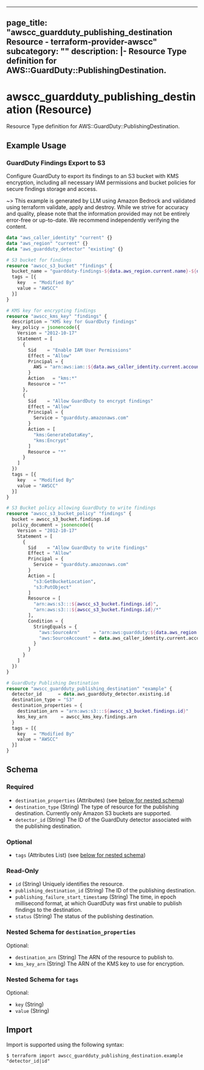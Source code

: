
---
page_title: "awscc_guardduty_publishing_destination Resource - terraform-provider-awscc"
subcategory: ""
description: |-
  Resource Type definition for AWS::GuardDuty::PublishingDestination.
---

# awscc_guardduty_publishing_destination (Resource)

Resource Type definition for AWS::GuardDuty::PublishingDestination.

## Example Usage

### GuardDuty Findings Export to S3

Configure GuardDuty to export its findings to an S3 bucket with KMS encryption, including all necessary IAM permissions and bucket policies for secure findings storage and access.

~> This example is generated by LLM using Amazon Bedrock and validated using terraform validate, apply and destroy. While we strive for accuracy and quality, please note that the information provided may not be entirely error-free or up-to-date. We recommend independently verifying the content.

```terraform
data "aws_caller_identity" "current" {}
data "aws_region" "current" {}
data "aws_guardduty_detector" "existing" {}

# S3 bucket for findings
resource "awscc_s3_bucket" "findings" {
  bucket_name = "guardduty-findings-${data.aws_region.current.name}-${data.aws_caller_identity.current.account_id}"
  tags = [{
    key   = "Modified By"
    value = "AWSCC"
  }]
}

# KMS key for encrypting findings
resource "awscc_kms_key" "findings" {
  description = "KMS key for GuardDuty findings"
  key_policy = jsonencode({
    Version = "2012-10-17"
    Statement = [
      {
        Sid    = "Enable IAM User Permissions"
        Effect = "Allow"
        Principal = {
          AWS = "arn:aws:iam::${data.aws_caller_identity.current.account_id}:root"
        }
        Action   = "kms:*"
        Resource = "*"
      },
      {
        Sid    = "Allow GuardDuty to encrypt findings"
        Effect = "Allow"
        Principal = {
          Service = "guardduty.amazonaws.com"
        }
        Action = [
          "kms:GenerateDataKey",
          "kms:Encrypt"
        ]
        Resource = "*"
      }
    ]
  })
  tags = [{
    key   = "Modified By"
    value = "AWSCC"
  }]
}

# S3 Bucket policy allowing GuardDuty to write findings
resource "awscc_s3_bucket_policy" "findings" {
  bucket = awscc_s3_bucket.findings.id
  policy_document = jsonencode({
    Version = "2012-10-17"
    Statement = [
      {
        Sid    = "Allow GuardDuty to write findings"
        Effect = "Allow"
        Principal = {
          Service = "guardduty.amazonaws.com"
        }
        Action = [
          "s3:GetBucketLocation",
          "s3:PutObject"
        ]
        Resource = [
          "arn:aws:s3:::${awscc_s3_bucket.findings.id}",
          "arn:aws:s3:::${awscc_s3_bucket.findings.id}/*"
        ],
        Condition = {
          StringEquals = {
            "aws:SourceArn"     = "arn:aws:guardduty:${data.aws_region.current.name}:${data.aws_caller_identity.current.account_id}:detector/${data.aws_guardduty_detector.existing.id}",
            "aws:SourceAccount" = data.aws_caller_identity.current.account_id
          }
        }
      }
    ]
  })
}

# GuardDuty Publishing Destination
resource "awscc_guardduty_publishing_destination" "example" {
  detector_id      = data.aws_guardduty_detector.existing.id
  destination_type = "S3"
  destination_properties = {
    destination_arn = "arn:aws:s3:::${awscc_s3_bucket.findings.id}"
    kms_key_arn     = awscc_kms_key.findings.arn
  }
  tags = [{
    key   = "Modified By"
    value = "AWSCC"
  }]
}
```

<!-- schema generated by tfplugindocs -->
## Schema

### Required

- `destination_properties` (Attributes) (see [below for nested schema](#nestedatt--destination_properties))
- `destination_type` (String) The type of resource for the publishing destination. Currently only Amazon S3 buckets are supported.
- `detector_id` (String) The ID of the GuardDuty detector associated with the publishing destination.

### Optional

- `tags` (Attributes List) (see [below for nested schema](#nestedatt--tags))

### Read-Only

- `id` (String) Uniquely identifies the resource.
- `publishing_destination_id` (String) The ID of the publishing destination.
- `publishing_failure_start_timestamp` (String) The time, in epoch millisecond format, at which GuardDuty was first unable to publish findings to the destination.
- `status` (String) The status of the publishing destination.

<a id="nestedatt--destination_properties"></a>
### Nested Schema for `destination_properties`

Optional:

- `destination_arn` (String) The ARN of the resource to publish to.
- `kms_key_arn` (String) The ARN of the KMS key to use for encryption.


<a id="nestedatt--tags"></a>
### Nested Schema for `tags`

Optional:

- `key` (String)
- `value` (String)

## Import

Import is supported using the following syntax:

```shell
$ terraform import awscc_guardduty_publishing_destination.example "detector_id|id"
```
